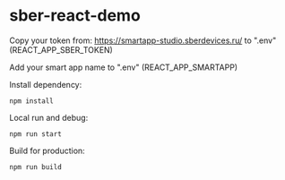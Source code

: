 # sber-react-demo

Copy your token from: https://smartapp-studio.sberdevices.ru/ to ".env" (REACT_APP_SBER_TOKEN)

Add your smart app name to ".env" (REACT_APP_SMARTAPP)

Install dependency:
```
npm install
```

Local run and debug:
```
npm run start
```

Build for production:
```
npm run build
```
